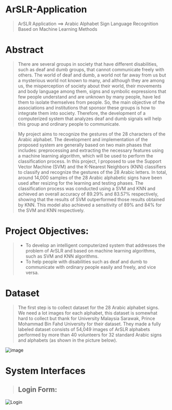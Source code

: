 # ArSLR-Application
> ArSLR Application  ==>  Arabic Alphabet Sign Language Recognition Based on Machine Learning Methods

# Abstract

> There are several groups in society that have different disabilities, such as deaf and dumb groups, that cannot communicate freely with others. The world of deaf and dumb, a world not far away from us but a mysterious world not known to many, and although they are among us, the misperception of society about their world, their movements and body language among them, signs and symbolic expressions that few people understand and are unknown by many people, have led them to isolate themselves from people. So, the main objective of the associations and institutions that sponsor these groups is how to integrate them into society. Therefore, the development of a computerized system that analyzes deaf and dumb signals will help this group and ordinary people to communicate.

> My project aims to recognize the gestures of the 28 characters of the Arabic alphabet. The development and implementation of the proposed system are generally based on two main phases that includes: preprocessing and extracting the necessary features using a machine learning algorithm, which will be used to perform the classification process. In this project, I proposed to use the Support Vector Machine (SVM) and the K-Nearest Neighbors (KNN) classifiers to classify and recognize the gestures of the 28 Arabic letters.
In total, around 14,000 samples of the 28 Arabic alphabetic signs have been used after resizing for the learning and testing phases. The classification process was conducted using a SVM and KNN and achieved an overall accuracy of 89.29% and 83.57% respectively, showing that the results of SVM outperformed those results obtained by KNN. This model also achieved a sensitivity of 89% and 84% for the SVM and KNN respectively.

# Project Objectives:
> - To develop an intelligent computerized system that addresses the problem of ArSLR and based on machine learning algorithms, such as SVM and KNN algorithms.
> - To help people with disabilities such as deaf and dumb to communicate with ordinary people easily and freely, and vice versa.

# Dataset
> The first step is to collect dataset for the 28 Arabic alphabet signs. We need a lot images for each alphabet, this dataset is somewhat hard to collect but thank for University Malaysia Sarawak, Prince Mohammad Bin Fahd University for their dataset. They made a fully labeled dataset consists of 54,049 images of ArSLR alphabets performed by more than 40 volunteers for 32 standard Arabic signs and alphabets (as shown in the picture below).

![image](https://user-images.githubusercontent.com/65462055/169630880-592dc17a-84fb-4d86-8f01-7449dbe24908.png)

# System Interfaces

> ## Login Form:
> 
![Login](https://user-images.githubusercontent.com/65462055/169632727-d69d5266-dd31-4b06-85b7-50b03850e91c.png)

> ## 


